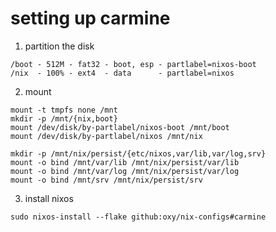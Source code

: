 # setting up carmine

1. partition the disk

```
/boot - 512M - fat32 - boot, esp - partlabel=nixos-boot
/nix  - 100% - ext4  - data      - partlabel=nixos
```

2. mount

```
mount -t tmpfs none /mnt
mkdir -p /mnt/{nix,boot}
mount /dev/disk/by-partlabel/nixos-boot /mnt/boot
mount /dev/disk/by-partlabel/nixos /mnt/nix

mkdir -p /mnt/nix/persist/{etc/nixos,var/lib,var/log,srv}
mount -o bind /mnt/var/lib /mnt/nix/persist/var/lib
mount -o bind /mnt/var/log /mnt/nix/persist/var/log
mount -o bind /mnt/srv /mnt/nix/persist/srv
```

3. install nixos

```
sudo nixos-install --flake github:oxy/nix-configs#carmine
```
